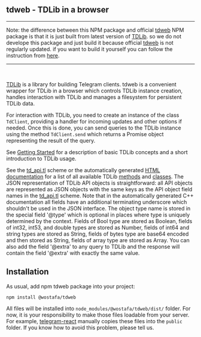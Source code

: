 ## tdweb - TDLib in a browser
***
Note: the difference between this NPM package and official [tdweb](https://www.npmjs.com/package/tdweb) NPM package is that it is just built from latest version of [TDLib](https://github.com/tdlib/td). so we do not develope this package and just build it because official [tdweb](https://www.npmjs.com/package/tdweb) is not regularly updated.
if you want to build it yourself you can follow the instruction from [here](https://github.com/tdlib/td/tree/master/example/web).
***

<br/>

[TDLib](https://github.com/tdlib/td) is a library for building Telegram clients. tdweb is a convenient wrapper for TDLib in a browser which controls TDLib instance creation,
handles interaction with TDLib and manages a filesystem for persistent TDLib data.

For interaction with TDLib, you need to create an instance of the class `TdClient`, providing a handler for incoming updates and other options if needed.
Once this is done, you can send queries to the TDLib instance using the method `TdClient.send` which returns a Promise object representing the result of the query.

See [Getting Started](https://core.telegram.org/tdlib/getting-started) for a description of basic TDLib concepts and a short introduction to TDLib usage.

See the [td_api.tl](https://github.com/tdlib/td/blob/master/td/generate/scheme/td_api.tl) scheme or
the automatically generated [HTML documentation](https://core.telegram.org/tdlib/docs/td__api_8h.html) for a list of all available
TDLib [methods](https://core.telegram.org/tdlib/docs/classtd_1_1td__api_1_1_function.html) and [classes](https://core.telegram.org/tdlib/docs/classtd_1_1td__api_1_1_object.html).
The JSON representation of TDLib API objects is straightforward: all API objects are represented as JSON objects with the same keys as the API object field names in the
[td_api.tl](https://github.com/tdlib/td/blob/master/td/generate/scheme/td_api.tl) scheme. Note that in the automatically generated C++ documentation all fields have an additional terminating underscore
which shouldn't be used in the JSON interface. The object type name is stored in the special field '@type' which is optional in places where type is uniquely determined by the context.
Fields of Bool type are stored as Boolean, fields of int32, int53, and double types are stored as Number, fields of int64 and string types are stored as String,
fields of bytes type are base64 encoded and then stored as String, fields of array type are stored as Array.
You can also add the field '@extra' to any query to TDLib and the response will contain the field '@extra' with exactly the same value.

## Installation
As usual, add npm tdweb package into your project:
```
npm install @wostafa/tdweb
```

All files will be installed into `node_modules/@wostafa/tdweb/dist/` folder. For now, it is your responsibility to make
those files loadable from your server. For example, [telegram-react](https://github.com/evgeny-nadymov/telegram-react)
manually copies these files into the `public` folder. If you know how to avoid this problem, please tell us.
